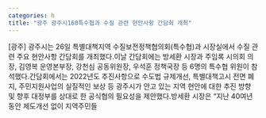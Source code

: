 ```yaml
---
categories: h
title: "광주 광주시160특수협과 수질 관련 현안사항 간담회 개최"
---
```

[광주] 광주시는 26일 특별대책지역 수질보전정책협의회(특수협)과 시장실에서 수질 관련 주요 현안사항 간담회를 개최했다.이날 간담회에는 방세환 시장과 주임록 시의회 의장, 김영복 운영본부장, 강천심 공동위원장, 우석훈 정책국장 등 6명의 특수협 위원이 참석했다.간담회에서는 2022년도 추진사항으로 수도법 규제개선, 특별대책고시 전면 폐지, 주민지원사업의 실질적인 보상 등 광주시가 안고 있는 지역 현안에 대한 추진 방향 및 향후 대정부를 상대로 한 공식협의 필요성을 제안했다.방세환 시장은 “지난 40여년 동안 제도개선 없이 지역주민들